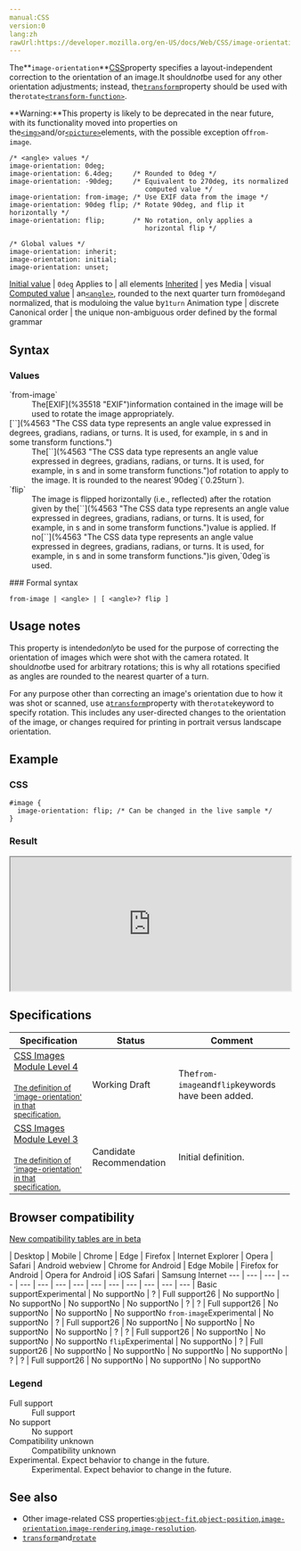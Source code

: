 ```yaml
---
manual:CSS
version:0
lang:zh
rawUrl:https://developer.mozilla.org/en-US/docs/Web/CSS/image-orientation
---
```






The**`image-orientation`**[CSS](%28421 "")property specifies a layout-independent correction to the orientation of an image.It should*not*be used for any other orientation adjustments; instead, the[`transform`](%6321 "The transform CSS property lets you rotate, scale, skew, or translate a given element. This is achieved by modifying the coordinate space of the CSS visual formatting model.")property should be used with the`rotate`[`<transform-function>`](%28337 "The <transform-function> CSS data type represents a transformation that affects an element's appearance. Transformation functions can rotate, resize, distort, or move an element in 2D or 3D space. It is used in the transform property.").



**Warning:**This property is likely to be deprecated in the near future, with its functionality moved into properties on the[`<img>`](%26829 "The HTML <img> element embeds an image into the document.")and/or[`<picture>`](%13119 "The HTML <picture> element serves as a container for zero or more <source> elements and one <img> element to provide versions of an image for different display device scenarios.")elements, with the possible exception of`from-image`.



```
/* <angle> values */
image-orientation: 0deg;
image-orientation: 6.4deg;     /* Rounded to 0deg */
image-orientation: -90deg;     /* Equivalent to 270deg, its normalized
                                  computed value */
image-orientation: from-image; /* Use EXIF data from the image */
image-orientation: 90deg flip; /* Rotate 90deg, and flip it horizontally */
image-orientation: flip;       /* No rotation, only applies a
                                  horizontal flip */

/* Global values */
image-orientation: inherit;
image-orientation: initial;
image-orientation: unset;
```

[Initial value](%28552 "") | `0deg` 
Applies to | all elements 
[Inherited](%28555 "") | yes 
Media | visual 
[Computed value](%28556 "") | an[`<angle>`](%4563 "The <angle> CSS data type represents an angle value expressed in degrees, gradians, radians, or turns. It is used, for example, in <gradient>s and in some transform functions."), rounded to the next quarter turn from`0deg`and normalized, that is moduloing the value by`1turn` 
Animation type | discrete 
Canonical order | the unique non-ambiguous order defined by the formal grammar 


## Syntax<a name="Syntax"></a>

### Values<a name="Values"></a>
<dl><dt id=''>`from-image`</dt><dd>The[EXIF](%35518 "EXIF")information contained in the image will be used to rotate the image appropriately.</dd><dt id=''>[`<angle>`](%4563 "The <angle> CSS data type represents an angle value expressed in degrees, gradians, radians, or turns. It is used, for example, in <gradient>s and in some transform functions.")</dt><dd>The[`<angle>`](%4563 "The <angle> CSS data type represents an angle value expressed in degrees, gradians, radians, or turns. It is used, for example, in <gradient>s and in some transform functions.")of rotation to apply to the image. It is rounded to the nearest`90deg`(`0.25turn`).</dd><dt id=''>`flip`</dt><dd>The image is flipped horizontally (i.e., reflected) after the rotation given by the[`<angle>`](%4563 "The <angle> CSS data type represents an angle value expressed in degrees, gradians, radians, or turns. It is used, for example, in <gradient>s and in some transform functions.")value is applied. If no[`<angle>`](%4563 "The <angle> CSS data type represents an angle value expressed in degrees, gradians, radians, or turns. It is used, for example, in <gradient>s and in some transform functions.")is given,`0deg`is used.</dd></dl>
### Formal syntax<a name="Formal_syntax"></a>

```
from-image | <angle> | [ <angle>? flip ]
```

## Usage notes<a name="Usage_notes"></a>


This property is intended*only*to be used for the purpose of correcting the orientation of images which were shot with the camera rotated. It should*not*be used for arbitrary rotations; this is why all rotations specified as angles are rounded to the nearest quarter of a turn.



For any purpose other than correcting an image&#39;s orientation due to how it was shot or scanned, use a[`transform`](%6321 "The transform CSS property lets you rotate, scale, skew, or translate a given element. This is achieved by modifying the coordinate space of the CSS visual formatting model.")property with the`rotate`keyword to specify rotation. This includes any user-directed changes to the orientation of the image, or changes required for printing in portrait versus landscape orientation.


## Example<a name="Example"></a>

### CSS<a name="CSS"></a>

```
#image {
  image-orientation: flip; /* Can be changed in the live sample */
}
```

### Result<a name="Result"></a>


<iframe src='https://mdn.mozillademos.org/en-US/docs/Web/CSS/image-orientation$samples/Example?revision=1379461' width='100%' height='240'></iframe>



## Specifications<a name="Specifications"></a>

Specification | Status | Comment 
 ---  |  ---  |  ---  | 
[CSS Images Module Level 4<br></br><small>The definition of &#39;image-orientation&#39; in that specification.</small>](%30535 "") | Working Draft | The`from-image`and`flip`keywords have been added. 
[CSS Images Module Level 3<br></br><small>The definition of &#39;image-orientation&#39; in that specification.</small>](%35519 "") | Candidate Recommendation | Initial definition. 


## Browser compatibility<a name="Browser_compatibility"></a>
[New compatibility tables are in beta<i></i>](%3360 "")

 | <abbr>Desktop<i></i></abbr> | <abbr>Mobile<i></i></abbr> 
 | <abbr>Chrome<i></i></abbr> | <abbr>Edge<i></i></abbr> | <abbr>Firefox<i></i></abbr> | <abbr>Internet Explorer<i></i></abbr> | <abbr>Opera<i></i></abbr> | <abbr>Safari<i></i></abbr> | <abbr>Android webview<i></i></abbr> | <abbr>Chrome for Android<i></i></abbr> | <abbr>Edge Mobile<i></i></abbr> | <abbr>Firefox for Android<i></i></abbr> | <abbr>Opera for Android<i></i></abbr> | <abbr>iOS Safari<i></i></abbr> | <abbr>Samsung Internet<i></i></abbr> 
 ---  |  ---  |  ---  |  ---  |  ---  |  ---  |  ---  |  ---  |  ---  |  ---  |  ---  |  ---  |  ---  |  ---  | 
Basic support<abbr>Experimental<i></i></abbr> | <abbr>No support</abbr>No | <abbr>?</abbr> | <abbr>Full support</abbr>26 | <abbr>No support</abbr>No | <abbr>No support</abbr>No | <abbr>No support</abbr>No | <abbr>No support</abbr>No | <abbr>?</abbr> | <abbr>?</abbr> | <abbr>Full support</abbr>26 | <abbr>No support</abbr>No | <abbr>No support</abbr>No | <abbr>No support</abbr>No 
`from-image`<abbr>Experimental<i></i></abbr> | <abbr>No support</abbr>No | <abbr>?</abbr> | <abbr>Full support</abbr>26 | <abbr>No support</abbr>No | <abbr>No support</abbr>No | <abbr>No support</abbr>No | <abbr>No support</abbr>No | <abbr>?</abbr> | <abbr>?</abbr> | <abbr>Full support</abbr>26 | <abbr>No support</abbr>No | <abbr>No support</abbr>No | <abbr>No support</abbr>No 
`flip`<abbr>Experimental<i></i></abbr> | <abbr>No support</abbr>No | <abbr>?</abbr> | <abbr>Full support</abbr>26 | <abbr>No support</abbr>No | <abbr>No support</abbr>No | <abbr>No support</abbr>No | <abbr>No support</abbr>No | <abbr>?</abbr> | <abbr>?</abbr> | <abbr>Full support</abbr>26 | <abbr>No support</abbr>No | <abbr>No support</abbr>No | <abbr>No support</abbr>No 


### Legend<a name="Legend"></a>
<dl><dt id=''><abbr>Full support</abbr></dt><dd>Full support</dd><dt id=''><abbr>No support</abbr></dt><dd>No support</dd><dt id=''><abbr>Compatibility unknown</abbr></dt><dd>Compatibility unknown</dd><dt id=''><abbr>Experimental. Expect behavior to change in the future.<i></i></abbr></dt><dd>Experimental. Expect behavior to change in the future.</dd></dl>


## See also<a name="See_also"></a>

* Other image-related CSS properties:[`object-fit`](%33791 "The object-fit CSS property specifies how the contents of a replaced element, such as an <img> or <video>, should be resized to fit its container."),[`object-position`](%31246 "The object-position CSS property specifies the alignment of the selected replaced element's contents within the element's box."),[`image-orientation`](%31247 "The image-orientation CSS property specifies a layout-independent correction to the orientation of an image."),[`image-rendering`](%31248 "The image-rendering CSS property provides a hint to the browser about the algorithm it should use to scale images."),[`image-resolution`](%29773 "The documentation about this has not yet been written; please consider contributing!").
* [`transform`](%6321 "The transform CSS property lets you rotate, scale, skew, or translate a given element. This is achieved by modifying the coordinate space of the CSS visual formatting model.")and[`rotate`](%35520 "The rotate CSS property allows you to specify rotation transforms individually and independantly of the transform property. This maps better to typical user interface usage, and saves having to remember the exact order of transform functions to specify in the transform value.")



